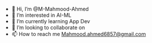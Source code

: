 - 👋 Hi, I’m @M-Mahmood-Ahmed
- 👀 I’m interested in AI-ML 
- 🌱 I’m currently learning App Dev
- 💞️ I’m looking to collaborate on 
- 📫 How to reach me Mahmood.ahmed6857@gmail.com

<!---
M-Mahmood-Ahmed/M-Mahmood-Ahmed is a ✨ special ✨ repository because its `README.md` (this file) appears on your GitHub profile.
You can click the Preview link to take a look at your changes.
--->
